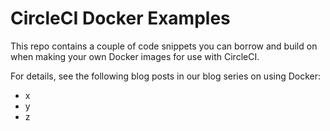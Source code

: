# CircleCI Docker Examples

This repo contains a couple of code snippets you can borrow and build on when making your own Docker images for use with CircleCI.

For details, see the following blog posts in our blog series on using Docker:

- x
- y
- z